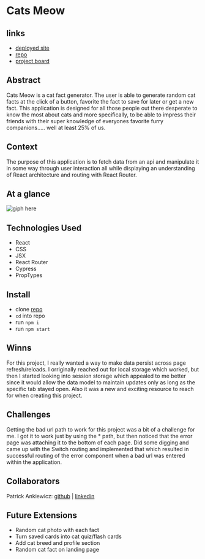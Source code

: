 # Cats Meow

## links
- [deployed site](https://cats-meow.vercel.app/)
- [repo](https://github.com/Pma913/cats-meow-2)
- [project board](https://github.com/users/Pma913/projects/4/views/1?layout=board)

## Abstract
Cats Meow is a cat fact generator. The user is able to generate random cat facts at the click of a button, favorite the fact to save for later or get a new fact. This application is designed for all those people out there desperate to know the most about cats and more specifically, to be able to impress their friends with their super knowledge of everyones favorite furry companions..... well at least 25% of us. 

## Context
The purpose of this application is to fetch data from an api and manipulate it in some way through user interaction all while displaying an understanding of React architecture and routing with React Router.


## At a glance
![giph here]()

## Technologies Used
- React
- CSS
- JSX
- React Router
- Cypress
- PropTypes

## Install
- clone [repo](https://github.com/Pma913/cats-meow-2)
- `cd` into repo
- run `npm i`
- run `npm start`

## Winns
For this project, I really wanted a way to make data persist across page refresh/reloads. I orriginally reached out for local storage which worked, but then I started looking into session storage which appealed to me better since it would allow the data model to maintain updates only as long as the specific tab stayed open. Also it was a new and exciting resource to reach for when creating this project.

## Challenges
Getting the bad url path to work for this project was a bit of a challenge for me. I got it to work just by using the * path, but then noticed that the error page was attaching it to the bottom of each page. Did some digging and came up with the Switch routing and implemented that which resulted in successful routing of the error component when a bad url was entered within the application. 

## Collaborators
Patrick Ankiewicz: [github](https://github.com/Pma913) | [linkedin](https://www.linkedin.com/in/patrick-ankiewicz/)

## Future Extensions
- Random cat photo with each fact
- Turn saved cards into cat quiz/flash cards
- Add cat breed and profile section
- Random cat fact on landing page
